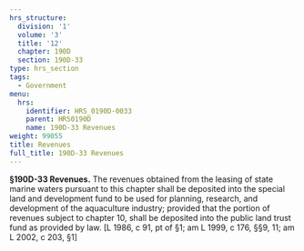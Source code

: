 ```yaml
---
hrs_structure:
  division: '1'
  volume: '3'
  title: '12'
  chapter: 190D
  section: 190D-33
type: hrs_section
tags:
  - Government
menu:
  hrs:
    identifier: HRS_0190D-0033
    parent: HRS0190D
    name: 190D-33 Revenues
weight: 99055
title: Revenues
full_title: 190D-33 Revenues
---
```

**§190D-33 Revenues.** The revenues obtained from the leasing of state marine waters pursuant to this chapter shall be deposited into the special land and development fund to be used for planning, research, and development of the aquaculture industry; provided that the portion of revenues subject to chapter 10, shall be deposited into the public land trust fund as provided by law. [L 1986, c 91, pt of §1; am L 1999, c 176, §§9, 11; am L 2002, c 203, §1]